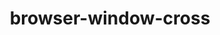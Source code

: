 ---
title: browser-window-cross
unicode_regular: \ea3f
unicode_bold: \ea3e
unicode_solid: \ea40
unicode_brand: 
---